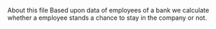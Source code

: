 About this file
Based upon data of employees of a bank we calculate whether a employee stands a chance to stay in the company or not.
